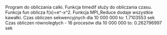 Program do obliczania calki. Funkcja timedif służy do obliczania czasu. Funkcja
fun  oblicza f(x)=e^-x^2. Funkcja MPI_Reduce dodaje wszystkie kawałki.
Czas obliczen sekwencyjnych dla 10 000 000 to: 1.7103553 sek
Czas obliczen równoległych - 16 procesów dla 10 000 000 to:  0.262796997 sek
